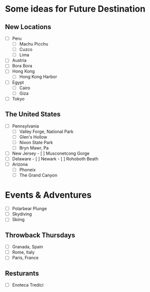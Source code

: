 # Some ideas for Future Destination
## New Locations
- [ ] Peru
     - [ ] Machu Picchu
     - [ ] Cuzco
     - [ ] Lima
- [ ] Austria
- [ ] Bora Bora
- [ ] Hong Kong
     - [ ] Hong Kong Harbor
- [ ] Egypt
     - [ ] Cairo
     - [ ] Giza
- [ ] Tokyo

## The United States
- [ ] Pennsylvania
     - [ ] Valley Forge, National Park
     - [ ] Glen's Hollow
     - [ ] Nixon State Park
     - [ ] Bryn Mawr, Pa
- [ ] New Jersey
      - [ ] Musconetcong Gorge 
- [ ] Delaware
        - [ ] Newark
        - [ ]  Rohoboth Beath
- [ ] Arizona     
     - [ ] Phoneix
     - [ ] The Grand Canyon
# Events & Adventures
- [ ] Polarbear Plunge
- [ ] Skydiving
- [ ] Skiing

## Throwback Thursdays
- [ ] Granada, Spain
- [ ] Rome, Italy
- [ ] Paris, France
## Resturants
- [ ] Enoteca Tredici 

